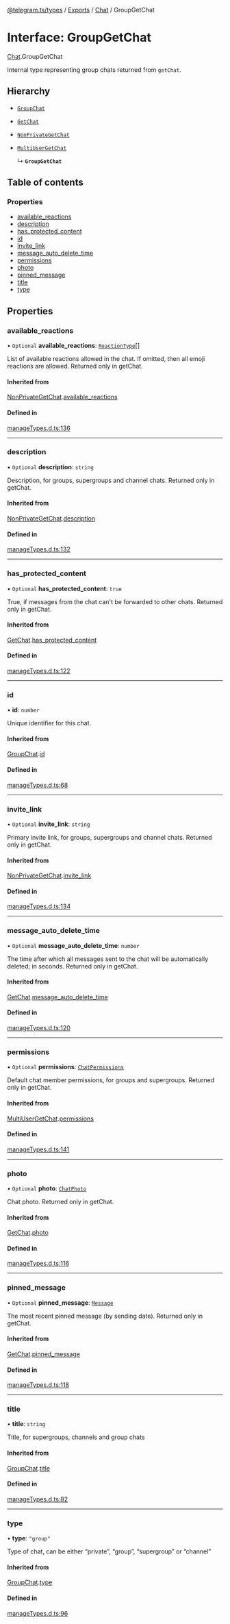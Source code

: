 [@telegram.ts/types](../README.md) / [Exports](../modules.md) / [Chat](../modules/Chat.md) / GroupGetChat

# Interface: GroupGetChat

[Chat](../modules/Chat.md).GroupGetChat

Internal type representing group chats returned from `getChat`.

## Hierarchy

- [`GroupChat`](Chat.GroupChat.md)

- [`GetChat`](Chat.GetChat.md)

- [`NonPrivateGetChat`](Chat.NonPrivateGetChat.md)

- [`MultiUserGetChat`](Chat.MultiUserGetChat.md)

  ↳ **`GroupGetChat`**

## Table of contents

### Properties

- [available\_reactions](Chat.GroupGetChat.md#available_reactions)
- [description](Chat.GroupGetChat.md#description)
- [has\_protected\_content](Chat.GroupGetChat.md#has_protected_content)
- [id](Chat.GroupGetChat.md#id)
- [invite\_link](Chat.GroupGetChat.md#invite_link)
- [message\_auto\_delete\_time](Chat.GroupGetChat.md#message_auto_delete_time)
- [permissions](Chat.GroupGetChat.md#permissions)
- [photo](Chat.GroupGetChat.md#photo)
- [pinned\_message](Chat.GroupGetChat.md#pinned_message)
- [title](Chat.GroupGetChat.md#title)
- [type](Chat.GroupGetChat.md#type)

## Properties

### available\_reactions

• `Optional` **available\_reactions**: [`ReactionType`](../modules.md#reactiontype)[]

List of available reactions allowed in the chat. If omitted, then all emoji reactions are allowed. Returned only in getChat.

#### Inherited from

[NonPrivateGetChat](Chat.NonPrivateGetChat.md).[available_reactions](Chat.NonPrivateGetChat.md#available_reactions)

#### Defined in

[manageTypes.d.ts:136](https://github.com/telegramsjs/types/blob/d08200f/src/manageTypes.d.ts#L136)

___

### description

• `Optional` **description**: `string`

Description, for groups, supergroups and channel chats. Returned only in getChat.

#### Inherited from

[NonPrivateGetChat](Chat.NonPrivateGetChat.md).[description](Chat.NonPrivateGetChat.md#description)

#### Defined in

[manageTypes.d.ts:132](https://github.com/telegramsjs/types/blob/d08200f/src/manageTypes.d.ts#L132)

___

### has\_protected\_content

• `Optional` **has\_protected\_content**: ``true``

True, if messages from the chat can't be forwarded to other chats. Returned only in getChat.

#### Inherited from

[GetChat](Chat.GetChat.md).[has_protected_content](Chat.GetChat.md#has_protected_content)

#### Defined in

[manageTypes.d.ts:122](https://github.com/telegramsjs/types/blob/d08200f/src/manageTypes.d.ts#L122)

___

### id

• **id**: `number`

Unique identifier for this chat.

#### Inherited from

[GroupChat](Chat.GroupChat.md).[id](Chat.GroupChat.md#id)

#### Defined in

[manageTypes.d.ts:68](https://github.com/telegramsjs/types/blob/d08200f/src/manageTypes.d.ts#L68)

___

### invite\_link

• `Optional` **invite\_link**: `string`

Primary invite link, for groups, supergroups and channel chats. Returned only in getChat.

#### Inherited from

[NonPrivateGetChat](Chat.NonPrivateGetChat.md).[invite_link](Chat.NonPrivateGetChat.md#invite_link)

#### Defined in

[manageTypes.d.ts:134](https://github.com/telegramsjs/types/blob/d08200f/src/manageTypes.d.ts#L134)

___

### message\_auto\_delete\_time

• `Optional` **message\_auto\_delete\_time**: `number`

The time after which all messages sent to the chat will be automatically deleted; in seconds. Returned only in getChat.

#### Inherited from

[GetChat](Chat.GetChat.md).[message_auto_delete_time](Chat.GetChat.md#message_auto_delete_time)

#### Defined in

[manageTypes.d.ts:120](https://github.com/telegramsjs/types/blob/d08200f/src/manageTypes.d.ts#L120)

___

### permissions

• `Optional` **permissions**: [`ChatPermissions`](ChatPermissions.md)

Default chat member permissions, for groups and supergroups. Returned only in getChat.

#### Inherited from

[MultiUserGetChat](Chat.MultiUserGetChat.md).[permissions](Chat.MultiUserGetChat.md#permissions)

#### Defined in

[manageTypes.d.ts:141](https://github.com/telegramsjs/types/blob/d08200f/src/manageTypes.d.ts#L141)

___

### photo

• `Optional` **photo**: [`ChatPhoto`](ChatPhoto.md)

Chat photo. Returned only in getChat.

#### Inherited from

[GetChat](Chat.GetChat.md).[photo](Chat.GetChat.md#photo)

#### Defined in

[manageTypes.d.ts:116](https://github.com/telegramsjs/types/blob/d08200f/src/manageTypes.d.ts#L116)

___

### pinned\_message

• `Optional` **pinned\_message**: [`Message`](Message-1.md)

The most recent pinned message (by sending date). Returned only in getChat.

#### Inherited from

[GetChat](Chat.GetChat.md).[pinned_message](Chat.GetChat.md#pinned_message)

#### Defined in

[manageTypes.d.ts:118](https://github.com/telegramsjs/types/blob/d08200f/src/manageTypes.d.ts#L118)

___

### title

• **title**: `string`

Title, for supergroups, channels and group chats

#### Inherited from

[GroupChat](Chat.GroupChat.md).[title](Chat.GroupChat.md#title)

#### Defined in

[manageTypes.d.ts:82](https://github.com/telegramsjs/types/blob/d08200f/src/manageTypes.d.ts#L82)

___

### type

• **type**: ``"group"``

Type of chat, can be either “private”, “group”, “supergroup” or “channel”

#### Inherited from

[GroupChat](Chat.GroupChat.md).[type](Chat.GroupChat.md#type)

#### Defined in

[manageTypes.d.ts:96](https://github.com/telegramsjs/types/blob/d08200f/src/manageTypes.d.ts#L96)
